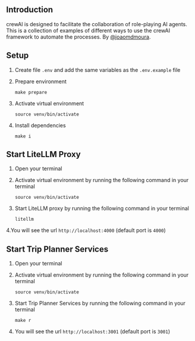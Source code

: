 ## Introduction

crewAI is designed to facilitate the collaboration of role-playing AI agents.
This is a collection of examples of different ways to use the crewAI framework to automate the processes.
By [@joaomdmoura](https://x.com/joaomdmoura).

## Setup
1. Create file `.env` and add the same variables as the `.env.example` file

2. Prepare environment
   ```
   make prepare
   ```

4. Activate virtual environment
   ```
   source venv/bin/activate
   ```

6. Install dependencies
   ```
   make i
   ```

## Start LiteLLM Proxy
1. Open your terminal

2. Activate virtual environment by running the following command in your terminal
   ```
   source venv/bin/activate
   ```
   
4. Start LiteLLM proxy by running the following command in your terminal 
   ```
   litellm
   ```
   
4.You will see the url `http://localhost:4000` (default port is `4000`)


## Start Trip Planner Services
1. Open your terminal

2. Activate virtual environment by running the following command in your terminal
   ```
   source venv/bin/activate
   ```
   
4. Start Trip Planner Services by running the following command in your terminal
   ```
   make r
   ```

6. You will see the url `http://localhost:3001` (default port is `3001`)
